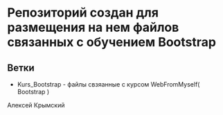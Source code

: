 <h1>Репозиторий создан для размещения на нем файлов связанных с обучением Bootstrap</h1>
<h2>Ветки</h2>
<ul>
	<li>Kurs_Bootstrap - файлы свзяанные с курсом WebFromMyself( Bootstrap )</li>
</ul>
<p>Алексей Крымский</p>
